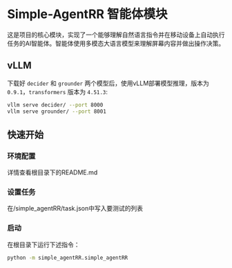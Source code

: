 # Simple-AgentRR 智能体模块

这是项目的核心模块，实现了一个能够理解自然语言指令并在移动设备上自动执行任务的AI智能体。智能体使用多模态大语言模型来理解屏幕内容并做出操作决策。

## vLLM
下载好 `decider` 和 `grounder` 两个模型后，使用vLLM部署模型推理，版本为 `0.9.1`，`transformers` 版本为 `4.51.3`:
```bash
vllm serve decider/ --port 8000
vllm serve grounder/ --port 8001
```

## 快速开始

### 环境配置
详情查看根目录下的README.md

### 设置任务
在/simple_agentRR/task.json中写入要测试的列表

### 启动
在根目录下运行下述指令：
```bash
python -m simple_agentRR.simple_agentRR
```